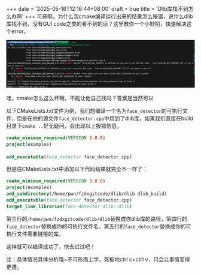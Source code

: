 +++
date = '2025-05-16T12:16:44+08:00'
draft = true
title = 'Dlib库找不到怎么办啊'
+++
可恶啊，为什么我cmake编译运行出来的结果怎么报错，说什么dlib库找不到，没有GUI code之类的看不到的话？这里教你一个小妙招，快速解决这个error。
<!--more-->

![dlib库找不到怎么办啊](../dlib库找不到怎么办啊.png)

哇，cmake怎么这么坏啊，不能让他自己找吗？答案是当然可以

以下CMakeLists.txt文件为例，我们想编译一个名为`face_detector`的可执行文件，但是在他的源文件`face_detector.cpp`中用到了dlib库，如果我们直接在build目录下`cmake ..`好无疑问，会出现以上报错信息。

```cmake
cmake_minimum_required(VERSION 3.8.0)
project(examples)

add_executable(face_detector face_detector.cpp)
```
但是往CMakeLists.txt中添加以下代码结果就完全不一样了：

```cmake
cmake_minimum_required(VERSION 3.8.0)
project(examples)
add_subdirectory(/home/pwn/fzdxgitcode/dlib/dlib dlib_build)
add_executable(face_detector face_detector.cpp)
target_link_libraries(face_detector dlib::dlib)
```

第三行的`/home/pwn/fzdxgitcode/dlib/dlib`替换成你dlib库的路径，第四行的`face_detector`替换成你的可执行文件名，第五行的`face_detector`替换成你的可执行文件需要链接的库。

这样就可以编译成功了，快去试试吧！

注：具体情况具体分析哦~不可形而上学，死板地ctrl c+ctrl v，只会让事情变得更遭。

